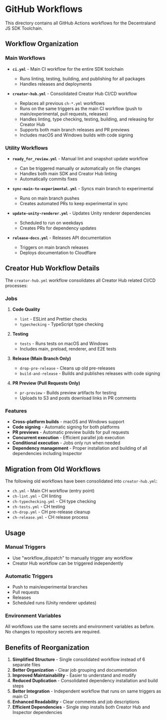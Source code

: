 # GitHub Workflows

This directory contains all GitHub Actions workflows for the Decentraland JS SDK Toolchain.

## Workflow Organization

### Main Workflows

- **`ci.yml`** - Main CI workflow for the entire SDK toolchain
  - Runs linting, testing, building, and publishing for all packages
  - Handles releases and deployments

- **`creator-hub.yml`** - Consolidated Creator Hub CI/CD workflow
  - Replaces all previous `ch-*.yml` workflows
  - Runs on the same triggers as the main CI workflow (push to main/experimental, pull requests, releases)
  - Handles linting, type checking, testing, building, and releasing for Creator Hub
  - Supports both main branch releases and PR previews
  - Includes macOS and Windows builds with code signing

### Utility Workflows

- **`ready_for_review.yml`** - Manual lint and snapshot update workflow
  - Can be triggered manually or automatically on file changes
  - Handles both main SDK and Creator Hub linting
  - Automatically commits fixes

- **`sync-main-to-experimental.yml`** - Syncs main branch to experimental
  - Runs on main branch pushes
  - Creates automated PRs to keep experimental in sync

- **`update-unity-renderer.yml`** - Updates Unity renderer dependencies
  - Scheduled to run on weekdays
  - Creates PRs for dependency updates

- **`release-docs.yml`** - Releases API documentation
  - Triggers on main branch releases
  - Deploys documentation to Cloudflare

## Creator Hub Workflow Details

The `creator-hub.yml` workflow consolidates all Creator Hub related CI/CD processes:

### Jobs

1. **Code Quality**
   - `lint` - ESLint and Prettier checks
   - `typechecking` - TypeScript type checking

2. **Testing**
   - `tests` - Runs tests on macOS and Windows
   - Includes main, preload, renderer, and E2E tests

3. **Release (Main Branch Only)**
   - `drop-pre-release` - Cleans up old pre-releases
   - `build-and-release` - Builds and publishes releases with code signing

4. **PR Preview (Pull Requests Only)**
   - `pr-preview` - Builds preview artifacts for testing
   - Uploads to S3 and posts download links in PR comments

### Features

- **Cross-platform builds** - macOS and Windows support
- **Code signing** - Automatic signing for both platforms
- **PR previews** - Automatic preview builds for pull requests
- **Concurrent execution** - Efficient parallel job execution
- **Conditional execution** - Jobs only run when needed
- **Dependency management** - Proper installation and building of all dependencies including Inspector

## Migration from Old Workflows

The following old workflows have been consolidated into `creator-hub.yml`:

- `ch.yml` - Main CH workflow (entry point)
- `ch-lint.yml` - CH linting
- `ch-typechecking.yml` - CH type checking
- `ch-tests.yml` - CH testing
- `ch-drop.yml` - CH pre-release cleanup
- `ch-release.yml` - CH release process

## Usage

### Manual Triggers

- Use "workflow_dispatch" to manually trigger any workflow
- Creator Hub workflow can be triggered independently

### Automatic Triggers

- Push to main/experimental branches
- Pull requests
- Releases
- Scheduled runs (Unity renderer updates)

### Environment Variables

All workflows use the same secrets and environment variables as before. No changes to repository secrets are required.

## Benefits of Reorganization

1. **Simplified Structure** - Single consolidated workflow instead of 6 separate files
2. **Better Organization** - Clear job grouping and documentation
3. **Improved Maintainability** - Easier to understand and modify
4. **Reduced Duplication** - Consolidated dependency installation and build steps
5. **Better Integration** - Independent workflow that runs on same triggers as main CI
6. **Enhanced Readability** - Clear comments and job descriptions
7. **Efficient Dependencies** - Single step installs both Creator Hub and Inspector dependencies
